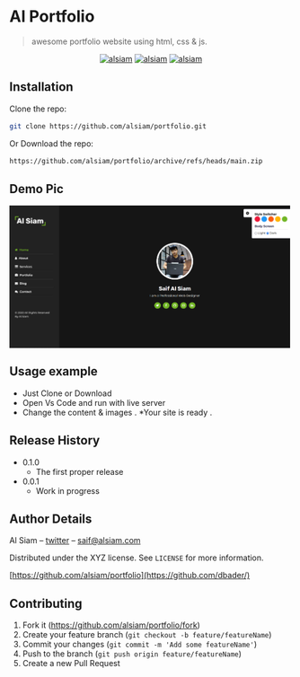 # Al Portfolio

> awesome portfolio website using html, css & js.

<p align="center">
  <a href="https://alsiam-v1.vercel.app" target="_blank"><img src="https://img.shields.io/badge/Demo-0077B5?style=for-the-badge&logo=vercel&logoColor=white" alt="alsiam" /></a> 
  <a href="https://github.com/alsiam/portfolio/fork" target="_blank"><img src="https://img.shields.io/badge/Fork-0077B5?style=for-the-badge&logo=website&logoColor=blue" alt="alsiam" /></a> 
  <a href="https://github.com/alsiam/portfolio/archive/refs/heads/main.zip" target="_blank"><img src="https://img.shields.io/badge/Download-DC143C?style=for-the-badge&logo=website&logoColor=white" alt="alsiam" /></a> 
</p>

## Installation

Clone the repo:

```sh
git clone https://github.com/alsiam/portfolio.git
```

Or Download the repo:

```sh
https://github.com/alsiam/portfolio/archive/refs/heads/main.zip
```
## Demo Pic

<img align="center" width="500" src="/images/readme/home.png" alt="Coding gif" />

## Usage example

- Just Clone or Download
- Open Vs Code and run with live server
- Change the content & images .
  \*Your site is ready .

## Release History

- 0.1.0
  - The first proper release
- 0.0.1
  - Work in progress

## Author Details

Al Siam – [twitter](https://twitter.com/alsiam) – saif@alsiam.com

Distributed under the XYZ license. See `LICENSE` for more information.

[https://github.com/alsiam/portfolio](https://github.com/dbader/)

## Contributing

1. Fork it (<https://github.com/alsiam/portfolio/fork>)
2. Create your feature branch (`git checkout -b feature/featureName`)
3. Commit your changes (`git commit -m 'Add some featureName'`)
4. Push to the branch (`git push origin feature/featureName`)
5. Create a new Pull Request
